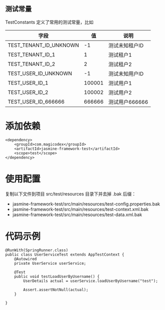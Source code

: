 ## 测试常量

TestConstants 定义了常用的测试常量，比如

| 字段                     | 值      | 说明         |
|------------------------|--------|------------|
| TEST_TENANT_ID_UNKNOWN | -1     | 测试未知租户ID   |
| TEST_TENANT_ID_1       | 1      | 测试租户1      |
| TEST_TENANT_ID_2       | 2      | 测试租户2      |
| TEST_USER_ID_UNKNOWN   | -1     | 测试未知用户ID   |
| TEST_USER_ID_1         | 100001 | 测试用户1      |
| TEST_USER_ID_2         | 100002 | 测试用户2      |
| TEST_USER_ID_666666    | 666666 | 测试用户666666 |

# 添加依赖

```
<dependency>
    <groupId>com.magicodex</groupId>
    <artifactId>jasmine-framework-test</artifactId>
    <scope>test</scope>
</dependency>
```

# 使用配置

复制以下文件到项目 src/test/resources 目录下并去掉 .bak 后缀：
* jasmine-framework-test/src/main/resources/test-config.properties.bak
* jasmine-framework-test/src/main/resources/test-context.xml.bak
* jasmine-framework-test/src/main/resources/test-data.xml.bak

# 代码示例
```
@RunWith(SpringRunner.class)
public class UserServiceTest extends AppTestContext {
    @Autowired
    private UserService userService;

    @Test
    public void testLoadUserByUsername() {
        UserDetails actual = userService.loadUserByUsername("test");

        Assert.assertNotNull(actual);
    }

}

```